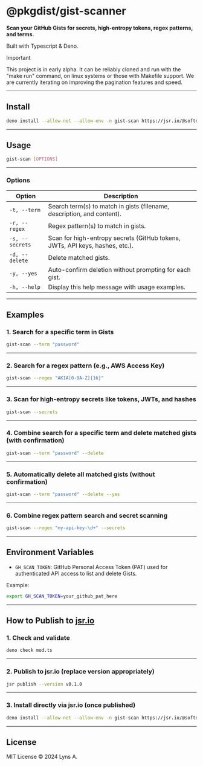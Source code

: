 # @pkgdist/gist-scanner

**Scan your GitHub Gists for secrets, high-entropy tokens, regex patterns, and terms.**

Built with Typescript & Deno.

> [!IMPORTANT]
>
> This project is in early alpha.  It can be reliably cloned and run with the "make run" command, on linux systems or those with Makefile support.  We are currently iterating on improving the pagination features and speed.

---

## Install

```bash
deno install --allow-net --allow-env -n gist-scan https://jsr.io/@softdist/gist-scanner@v0.1.2
```

---

## Usage

```bash
gist-scan [OPTIONS]
```

---

### Options

| Option               | Description                                                                      |
|---------------------|----------------------------------------------------------------------------------|
| `-t, --term`         | Search term(s) to match in gists (filename, description, and content).            |
| `-r, --regex`        | Regex pattern(s) to match in gists.                                              |
| `-s, --secrets`      | Scan for high-entropy secrets (GitHub tokens, JWTs, API keys, hashes, etc.).      |
| `-d, --delete`       | Delete matched gists.                                                            |
| `-y, --yes`          | Auto-confirm deletion without prompting for each gist.                          |
| `-h, --help`         | Display this help message with usage examples.                                   |

---

## Examples

### 1. Search for a specific term in Gists

```bash
gist-scan --term "password"
```

---

### 2. Search for a regex pattern (e.g., AWS Access Key)

```bash
gist-scan --regex "AKIA[0-9A-Z]{16}"
```

---

### 3. Scan for high-entropy secrets like tokens, JWTs, and hashes

```bash
gist-scan --secrets
```

---

### 4. Combine search for a specific term and delete matched gists (with confirmation)

```bash
gist-scan --term "password" --delete
```

---

### 5. Automatically delete all matched gists (without confirmation)

```bash
gist-scan --term "password" --delete --yes
```

---

### 6. Combine regex pattern search and secret scanning

```bash
gist-scan --regex "my-api-key-\d+" --secrets
```

---

## Environment Variables

- `GH_SCAN_TOKEN`: GitHub Personal Access Token (PAT) used for authenticated API access to list and delete Gists.

Example:

```bash
export GH_SCAN_TOKEN=your_github_pat_here
```

---

## How to Publish to [jsr.io](https://jsr.io)

### 1. Check and validate

```bash
deno check mod.ts
```

---

### 2. Publish to jsr.io (replace version appropriately)

```bash
jsr publish --version v0.1.0
```

---

### 3. Install directly via jsr.io (once published)

```bash
deno install --allow-net --allow-env -n gist-scan https://jsr.io/@softdist/gist-scanner@0.1.0
```

---

## License

MIT License © 2024 Lyns A.
